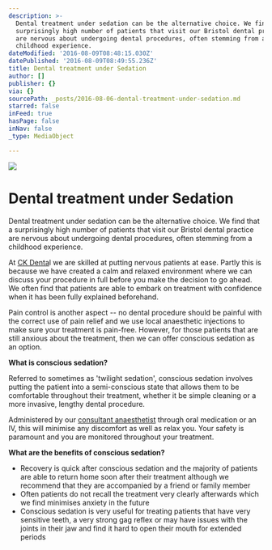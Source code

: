 ```yaml
---
description: >-
  Dental treatment under sedation can be the alternative choice. We find that a
  surprisingly high number of patients that visit our Bristol dental practice
  are nervous about undergoing dental procedures, often stemming from a
  childhood experience.
dateModified: '2016-08-09T08:48:15.030Z'
datePublished: '2016-08-09T08:49:55.236Z'
title: Dental treatment under Sedation
author: []
publisher: {}
via: {}
sourcePath: _posts/2016-08-06-dental-treatment-under-sedation.md
starred: false
inFeed: true
hasPage: false
inNav: false
_type: MediaObject

---
```

![](https://the-grid-user-content.s3-us-west-2.amazonaws.com/307b0378-54df-4d23-b23a-24edfea90ed6.jpg)

# Dental treatment under Sedation

Dental treatment under sedation can be the alternative choice. We find that a surprisingly high number of patients that visit our Bristol dental practice are nervous about undergoing dental procedures, often stemming from a childhood experience.

At [CK Denta][0]l we are skilled at putting nervous patients at ease. Partly this is because we have created a calm and relaxed environment where we can discuss your procedure in full before you make the decision to go ahead. We often find that patients are able to embark on treatment with confidence when it has been fully explained beforehand.

Pain control is another aspect -- no dental procedure should be painful with the correct use of pain relief and we use local anaesthetic injections to make sure your treatment is pain-free. However, for those patients that are still anxious about the treatment, then we can offer conscious sedation as an option.

**What is conscious sedation?**

Referred to sometimes as 'twilight sedation', conscious sedation involves putting the patient into a semi-conscious state that allows them to be comfortable throughout their treatment, whether it be simple cleaning or a more invasive, lengthy dental procedure.

Administered by our [consultant anaesthetist][1] through oral medication or an IV, this will minimise any discomfort as well as relax you. Your safety is paramount and you are monitored throughout your treatment.

**What are the benefits of conscious sedation?**

* Recovery is quick after conscious sedation and the majority of patients are able to return home soon after their treatment although we recommend that they are accompanied by a friend or family member
* Often patients do not recall the treatment very clearly afterwards which we find minimises anxiety in the future
* Conscious sedation is very useful for treating patients that have very sensitive teeth, a very strong gag reflex or may have issues with the joints in their jaw and find it hard to open their mouth for extended periods

[0]: http://www.ckdental.co.uk/contact
[1]: http://www.ckdental.co.uk/about/the-team